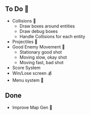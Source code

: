 ## To Do :cake:

- Collisions :bear:
  - Draw boxes around entities
  - Draw debug boxes
  - Handle Collisions for each entity
- Projectiles :christmas_tree:
- Good Enemy Movement :candy:
  - Stationary good shot
  - Moving slow, okay shot
  - Moving fast, bad shot
- Score System
- Win/Lose screen :moneybag:
- Menu system :jack_o_lantern:


## Done
- Improve Map Gen :crown: